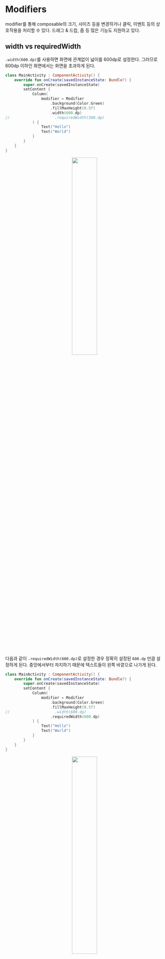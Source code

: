 # Modifiers

modifier를 통해 composable의 크기, 사이즈 등을 변경하거나 클릭, 이벤트 등의 상호작용을 처리할 수 있다. 드래그 & 드랍, 줌 등 많은 기능도 지원하고 있다.

## width vs requiredWidth

`.width(600.dp)`를 사용하면 화면에 관계없이 넓이를 600dp로 설정한다. 그러므로 600dp 이하인 화면에서는 화면을 초과하게 된다.

```kotlin
class MainActivity : ComponentActivity() {
    override fun onCreate(savedInstanceState: Bundle?) {
        super.onCreate(savedInstanceState)
        setContent {
            Column(
                modifier = Modifier
                    .background(Color.Green)
                    .fillMaxHeight(0.5f)
                    .width(600.dp)
//                    .requiredWidth(300.dp)
            ) {
                Text("Hello")
                Text("World")
            }
        }
    }
}
```


<div align="center">
<img src="img/part-3/width_600.png" width="40%">
</div>

다음과 같이 `.requiredWidth(600.dp)`로 설정한 경우 정확히 설정된 `600.dp` 만큼 설정하게 된다. 중앙에서부터 차지하기 때문에 텍스트들이 왼쪽 바깥으로 나가게 된다.

```kotlin
class MainActivity : ComponentActivity() {
    override fun onCreate(savedInstanceState: Bundle?) {
        super.onCreate(savedInstanceState)
        setContent {
            Column(
                modifier = Modifier
                    .background(Color.Green)
                    .fillMaxHeight(0.5f)
//                    .width(600.dp)
                    .requiredWidth(600.dp)
            ) {
                Text("Hello")
                Text("World")
            }
        }
    }
}
```

<div align="center">
<img src="img/part-3/required_width.png" width="40%">
</div>

## Padding

padding은 컨테이너의 내용물을 원하는 값만큼 밀어넣는 것이라고 생각하면 된다. 다음과 같이 16dp로 padding을 설정할 경우 위, 왼쪽으로부터 16dp 떨어져 텍스트가 생성된다.

```kotlin
class MainActivity : ComponentActivity() {
    override fun onCreate(savedInstanceState: Bundle?) {
        super.onCreate(savedInstanceState)
        setContent {
            Column(
                modifier = Modifier
                    .background(Color.Green)
                    .fillMaxHeight(0.5f)
                    .fillMaxWidth()
                    .padding(16.dp)
            ) {
                Text("Hello")
                Text("World")
            }
        }
    }
}
```

<div align="center">
<img src="img/part-3/padding.png" width="40%">
</div>

물론 상하좌우로도 padding을 각각 추가할 수 있다. top으로부터 50dp 떨어지도록 만들어보자.

```kotlin
class MainActivity : ComponentActivity() {
    override fun onCreate(savedInstanceState: Bundle?) {
        super.onCreate(savedInstanceState)
        setContent {
            Column(
                modifier = Modifier
                    .background(Color.Green)
                    .fillMaxHeight(0.5f)
                    .fillMaxWidth()
                    .padding(top = 50.dp)
            ) {
                Text("Hello")
                Text("World")
            }
        }
    }
}
```

<div align="center">
<img src="img/part-3/vertical_padding.png" width="40%">
</div>

## Offset

Jetpack Compose는 margin을 가지고 있지 않다. 대신 padding으로 재생성할 수 있다. padding으로 margin을 표현할 수 있다.

margin처럼 요소를 offset으로 설정하지만, 다른 요소들을 밀어내지 않는다. 다음과 같이 작성하면 두 텍스트는 겹치게 된다.

```kotlin
class MainActivity : ComponentActivity() {
    override fun onCreate(savedInstanceState: Bundle?) {
        super.onCreate(savedInstanceState)
        setContent {
            Column(
                modifier = Modifier
                    .background(Color.Green)
                    .fillMaxHeight(0.5f)
                    .fillMaxWidth()
                    .padding(top = 50.dp)
            ) {
                Text("Hello", modifier = Modifier
                    .offset(0.dp, 20.dp))
                Text("World")
            }
        }
    }
}
```

<div align="center">
<img src="img/part-3/offset.png" width="40%">
</div>

## Spacer

이러한 겹침 현상을 해결하기 위해 `Spacer`를 사용한다. Spacer는 설정한 width 또는 height를 가진 빈 composable이다.

```kotlin
class MainActivity : ComponentActivity() {
    override fun onCreate(savedInstanceState: Bundle?) {
        super.onCreate(savedInstanceState)
        setContent {
            Column(
                modifier = Modifier
                    .background(Color.Green)
                    .fillMaxHeight(0.5f)
                    .fillMaxWidth()
                    .padding(top = 50.dp)
            ) {
                Text("Hello", modifier = Modifier
                    .offset(0.dp, 20.dp))
                // empty composable that has hegiht of 50dp
                Spacer(modifier = Modifier.height(50.dp))
                Text("World")
            }
        }
    }
}
```

<div align="center">
<img src="img/part-3/spacer.png" width="40%">
</div>

## Border

border는 테두리를 그려주며, 다음과 같이 5dp 넓이의 border를 생성한다.

```kotlin
class MainActivity : ComponentActivity() {
    override fun onCreate(savedInstanceState: Bundle?) {
        super.onCreate(savedInstanceState)
        setContent {
            Column(
                modifier = Modifier
                    .background(Color.Green)
                    .fillMaxHeight(0.5f)
                    .fillMaxWidth()
                    .border(5.dp, Color.Magenta)
            ) {
                Text("Hello")
                Spacer(modifier = Modifier.height(50.dp))
                Text("World")
            }
        }
    }
}
```

<div align="center">
<img src="img/part-3/border.png" width="40%">
</div>

modifier는 순차적으로 적용된다. 따라서 동일한 modifier를 여러번 적용할 경우 다른 결과를 초래한다. 즉, 다음과 같이 설정하면 컨테이너에 3개의 border가 적용되고 그 안에 텍스트가 있는 것을 확인할 수 있다.

```kotlin
class MainActivity : ComponentActivity() {
    override fun onCreate(savedInstanceState: Bundle?) {
        super.onCreate(savedInstanceState)
        setContent {
            Column(
                modifier = Modifier
                    .background(Color.Green)
                    .fillMaxHeight(0.5f)
                    .fillMaxWidth()
                    .border(5.dp, Color.Magenta)
                    .padding(5.dp)
                    .border(5.dp, Color.Blue)
                    .padding(5.dp)
                    .border(10.dp, Color.Red)
                    .padding(10.dp)
            ) {
                Text("Hello")
                Spacer(modifier = Modifier.height(50.dp))
                Text("World")
            }
        }
    }
}
```

<div align="center">
<img src="img/part-3/borders.png" width="40%">
</div>

다음과 같이 `Text`에도 border, padding을 적용해 창의적인 결과를 만들어낼 수 있다.

```kotlin
class MainActivity : ComponentActivity() {
    override fun onCreate(savedInstanceState: Bundle?) {
        super.onCreate(savedInstanceState)
        setContent {
            Column(
                modifier = Modifier
                    .background(Color.Green)
                    .fillMaxHeight(0.5f)
                    .fillMaxWidth()
                    .border(5.dp, Color.Magenta)
                    .padding(5.dp)
                    .border(5.dp, Color.Blue)
                    .padding(5.dp)
                    .border(10.dp, Color.Red)
                    .padding(10.dp)
            ) {
                Text("Hello", modifier = Modifier
                    .border(5.dp, Color.Yellow)
                    .padding(5.dp)
                    .offset(20.dp, 20.dp)
                    .border(10.dp, Color.Black)
                    .padding(10.dp))
                Spacer(modifier = Modifier.height(50.dp))
                Text("World")
            }
        }
    }
}
```

<div align="center">
<img src="img/part-3/text_border_padding.png" width="40%">
</div>

## Click

다음과 같이 `Modifier.clickable`를 선언하여 상호작용하도록 만들 수 있다.

```kotlin
class MainActivity : ComponentActivity() {
    override fun onCreate(savedInstanceState: Bundle?) {
        super.onCreate(savedInstanceState)
        setContent {
            Column(
                modifier = Modifier
                    .background(Color.Green)
                    .fillMaxHeight(0.5f)
                    .fillMaxWidth()
                    .border(5.dp, Color.Magenta)
                    .padding(5.dp)
                    .border(5.dp, Color.Blue)
                    .padding(5.dp)
                    .border(10.dp, Color.Red)
                    .padding(10.dp)
            ) {
                Text("Hello", modifier = Modifier.clickable {
                    
                })
                Spacer(modifier = Modifier.height(50.dp))
                Text("World")
            }
        }
    }
}
```

## References

* [Modifiers - Android Jetpack Compose - Part 3](https://www.youtube.com/watch?v=XCuC_p3E0qo&list=PLQkwcJG4YTCSpJ2NLhDTHhi6XBNfk9WiC&index=3)
